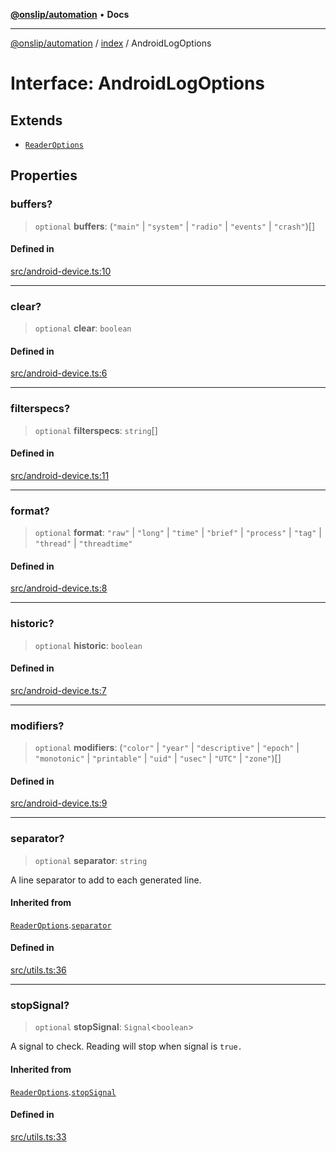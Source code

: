 [**@onslip/automation**](../../README.md) • **Docs**

***

[@onslip/automation](../../README.md) / [index](../README.md) / AndroidLogOptions

# Interface: AndroidLogOptions

## Extends

- [`ReaderOptions`](ReaderOptions.md)

## Properties

### buffers?

> `optional` **buffers**: (`"main"` \| `"system"` \| `"radio"` \| `"events"` \| `"crash"`)[]

#### Defined in

[src/android-device.ts:10](https://github.com/Onslip/automation/blob/2da2b00dbee8df6079d79d0e64badbbab41233bf/src/android-device.ts#L10)

***

### clear?

> `optional` **clear**: `boolean`

#### Defined in

[src/android-device.ts:6](https://github.com/Onslip/automation/blob/2da2b00dbee8df6079d79d0e64badbbab41233bf/src/android-device.ts#L6)

***

### filterspecs?

> `optional` **filterspecs**: `string`[]

#### Defined in

[src/android-device.ts:11](https://github.com/Onslip/automation/blob/2da2b00dbee8df6079d79d0e64badbbab41233bf/src/android-device.ts#L11)

***

### format?

> `optional` **format**: `"raw"` \| `"long"` \| `"time"` \| `"brief"` \| `"process"` \| `"tag"` \| `"thread"` \| `"threadtime"`

#### Defined in

[src/android-device.ts:8](https://github.com/Onslip/automation/blob/2da2b00dbee8df6079d79d0e64badbbab41233bf/src/android-device.ts#L8)

***

### historic?

> `optional` **historic**: `boolean`

#### Defined in

[src/android-device.ts:7](https://github.com/Onslip/automation/blob/2da2b00dbee8df6079d79d0e64badbbab41233bf/src/android-device.ts#L7)

***

### modifiers?

> `optional` **modifiers**: (`"color"` \| `"year"` \| `"descriptive"` \| `"epoch"` \| `"monotonic"` \| `"printable"` \| `"uid"` \| `"usec"` \| `"UTC"` \| `"zone"`)[]

#### Defined in

[src/android-device.ts:9](https://github.com/Onslip/automation/blob/2da2b00dbee8df6079d79d0e64badbbab41233bf/src/android-device.ts#L9)

***

### separator?

> `optional` **separator**: `string`

A line separator to add to each generated line.

#### Inherited from

[`ReaderOptions`](ReaderOptions.md).[`separator`](ReaderOptions.md#separator)

#### Defined in

[src/utils.ts:36](https://github.com/Onslip/automation/blob/2da2b00dbee8df6079d79d0e64badbbab41233bf/src/utils.ts#L36)

***

### stopSignal?

> `optional` **stopSignal**: `Signal`\<`boolean`\>

A signal to check. Reading will stop when signal is `true.`

#### Inherited from

[`ReaderOptions`](ReaderOptions.md).[`stopSignal`](ReaderOptions.md#stopsignal)

#### Defined in

[src/utils.ts:33](https://github.com/Onslip/automation/blob/2da2b00dbee8df6079d79d0e64badbbab41233bf/src/utils.ts#L33)
